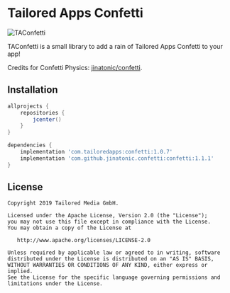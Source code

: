 # Tailored Apps Confetti

![TAConfetti](https://img.shields.io/badge/TailoredApps-Confetti-blue.svg)

TAConfetti is a small library to add a rain of Tailored Apps Confetti to your app!

Credits for Confetti Physics: [jinatonic/confetti](https://github.com/jinatonic/confetti).

## Installation

```groovy
allprojects {
    repositories {
        jcenter()
    }
}

dependencies {
    implementation 'com.tailoredapps:confetti:1.0.7'
    implementation 'com.github.jinatonic.confetti:confetti:1.1.1'
}
```

## License

```
Copyright 2019 Tailored Media GmbH.

Licensed under the Apache License, Version 2.0 (the "License");
you may not use this file except in compliance with the License.
You may obtain a copy of the License at

   http://www.apache.org/licenses/LICENSE-2.0

Unless required by applicable law or agreed to in writing, software
distributed under the License is distributed on an "AS IS" BASIS,
WITHOUT WARRANTIES OR CONDITIONS OF ANY KIND, either express or implied.
See the License for the specific language governing permissions and
limitations under the License.
```
